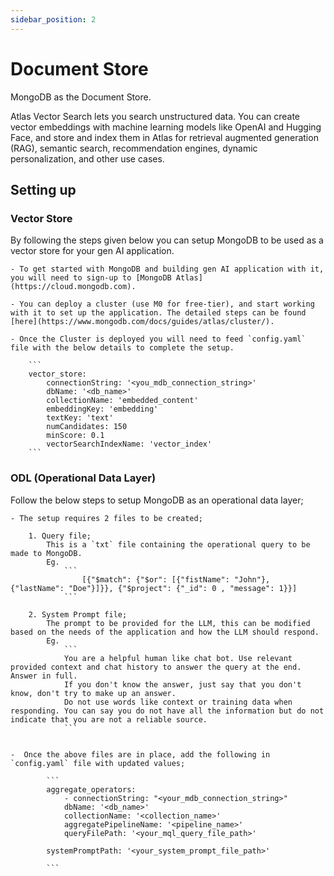 ```yaml
---
sidebar_position: 2
---
```


# Document Store

MongoDB as the Document Store.

 

Atlas Vector Search lets you search unstructured data. You can create vector embeddings with machine learning models like OpenAI and Hugging Face, and store and index them in Atlas for retrieval augmented generation (RAG), semantic search, recommendation engines, dynamic personalization, and other use cases.


## Setting up 

### Vector Store
By following the steps given below you can setup MongoDB to be used as a vector store for your gen AI application.


    - To get started with MongoDB and building gen AI application with it, you will need to sign-up to [MongoDB Atlas](https://cloud.mongodb.com).

    - You can deploy a cluster (use M0 for free-tier), and start working with it to set up the application. The detailed steps can be found [here](https://www.mongodb.com/docs/guides/atlas/cluster/).

    - Once the Cluster is deployed you will need to feed `config.yaml` file with the below details to complete the setup.

        ```
        vector_store:
            connectionString: '<you_mdb_connection_string>'
            dbName: '<db_name>'
            collectionName: 'embedded_content'
            embeddingKey: 'embedding'
            textKey: 'text'
            numCandidates: 150
            minScore: 0.1 
            vectorSearchIndexName: 'vector_index'
        ```

### ODL (Operational Data Layer)

Follow the below steps to setup MongoDB as an operational data layer; 

    - The setup requires 2 files to be created; 

        1. Query file;
            This is a `txt` file containing the operational query to be made to MongoDB.
            Eg. 
                ```
                    [{"$match": {"$or": [{"fistName": "John"}, {"lastName": "Doe"}]}}, {"$project": {"_id": 0 , "message": 1}}]
                ```

        2. System Prompt file;
            The prompt to be provided for the LLM, this can be modified based on the needs of the application and how the LLM should respond.
            Eg.
                ```
                You are a helpful human like chat bot. Use relevant provided context and chat history to answer the query at the end. Answer in full. 
                If you don't know the answer, just say that you don't know, don't try to make up an answer. 
                Do not use words like context or training data when responding. You can say you do not have all the information but do not indicate that you are not a reliable source.
                ```


    -  Once the above files are in place, add the following in `config.yaml` file with updated values; 

            ```
            aggregate_operators:
                - connectionString: "<your_mdb_connection_string>"
                dbName: '<db_name>'
                collectionName: '<collection_name>'
                aggregatePipelineName: '<pipeline_name>'
                queryFilePath: '<your_mql_query_file_path>'

            systemPromptPath: '<your_system_prompt_file_path>'

            ```





